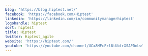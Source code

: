 ```yaml
---
blog: 'https://blog.hiptest.net/'
facebook: 'https://facebook.com/Hiptest'
linkedin: 'https://linkedin.com/in/communitymanagerhiptest'
logohandle: hiptest
sort: hiptest
title: Hiptest
twitter: Hiptest_agile
website: 'https://hiptest.com/'
youtube: 'https://youtube.com/channel/UCx8MFcFrl8tUbfrXSAPDnLw'
---
```

